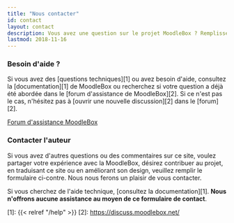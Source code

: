 ```yaml
---
title: "Nous contacter"
id: contact
layout: contact
description: Vous avez une question sur le projet MoodleBox ? Remplissez le formulaire et nous vous contacterons
lastmod: 2018-11-16
---
```


### Besoin d'aide ?

Si vous avez des [questions techniques][1] ou avez besoin d'aide, consultez la [documentation][1] de MoodleBox ou recherchez si votre question a déjà été abordée dans le [forum d'assistance de MoodleBox][2]. Si ce n'est pas le cas, n'hésitez pas à [ouvrir une nouvelle discussion][2] dans le [forum][2].

<p class="text-center"><a href="https://discuss.moodlebox.net/" target="_blank" class="btn btn-template-main btn-lg">Forum d'assistance MoodleBox</a></p>

### Contacter l'auteur

Si vous avez d'autres questions ou des commentaires sur ce site, voulez partager votre expérience avec la MoodleBox, désirez contribuer au projet, en traduisant ce site ou en améliorant son design, veuillez remplir le formulaire ci-contre. Nous nous ferons un plaisir de vous contacter.

Si vous cherchez de l'aide technique, [consultez la documentation][1]. __Nous n'offrons aucune assistance au moyen de ce formulaire de contact__.

 [1]: {{< relref "/help" >}}
 [2]: https://discuss.moodlebox.net/
